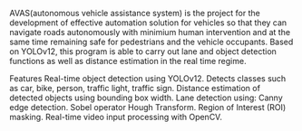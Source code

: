 AVAS(autonomous vehicle assistance system) is the project for the development of effective automation solution for vehicles so that they can navigate roads autonomously with minimium human intervention and at the same time remaining safe for pedestrians and the vehicle occupants.
Based on YOLOv12, this program is able to carry out lane and object detection functions as well as distance estimation in the real time regime.

Features
Real-time object detection using  YOLOv12.
  Detects classes such as car, bike, person, traffic light, traffic sign.
  Distance estimation of detected objects using bounding box width.
  Lane detection using:
    Canny edge detection.
    Sobel operator
    Hough Transform.
    Region of Interest (ROI) masking.
  Real-time video input processing with OpenCV.








